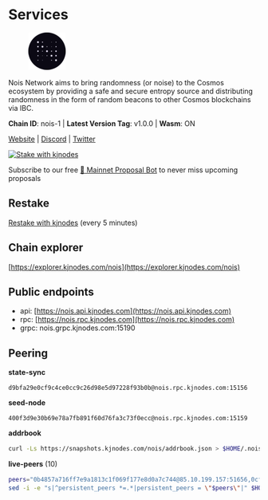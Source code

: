 # Services

<figure><img src="https://raw.githubusercontent.com/kj89/cosmos-images/main/logos/nois.png" alt=""><figcaption></figcaption></figure>

Nois Network aims to bring randomness (or noise)  to the Cosmos ecosystem by providing a safe and  secure entropy source and distributing randomness  in the form of random beacons to other Cosmos blockchains via IBC.

**Chain ID**: nois-1 | **Latest Version Tag**: v1.0.0 | **Wasm**: ON

[Website](https://nois.network) | [Discord](https://discord.gg/dHdpwtEb6F) | [Twitter](https://twitter.com/NoisRNG)

[![Stake with kjnodes](https://i.ibb.co/cr44Q8j/button-stake-with-kjnodes.png)](https://restake.app/nois/noisvaloper1fe7ju873fkknmfrmytaft93y5rlf0xcrqtp39k)

Subscribe to our free [🤖 Mainnet Proposal Bot](https://t.me/kjnodes_proposal_bot) to never miss upcoming proposals

## Restake

[Restake with kjnodes](https://restake.app/nois/noisvaloper1fe7ju873fkknmfrmytaft93y5rlf0xcrqtp39k) (every 5 minutes)
## Chain explorer
[https://explorer.kjnodes.com/nois](https://explorer.kjnodes.com/nois)

## Public endpoints

* api: [https://nois.api.kjnodes.com](https://nois.api.kjnodes.com)
* rpc: [https://nois.rpc.kjnodes.com](https://nois.rpc.kjnodes.com)
* grpc: nois.grpc.kjnodes.com:15190

## Peering

**state-sync**

```text
d9bfa29e0cf9c4ce0cc9c26d98e5d97228f93b0b@nois.rpc.kjnodes.com:15156
```

**seed-node**

```text
400f3d9e30b69e78a7fb891f60d76fa3c73f0ecc@nois.rpc.kjnodes.com:15159
```

**addrbook**
```bash
curl -Ls https://snapshots.kjnodes.com/nois/addrbook.json > $HOME/.noisd/config/addrbook.json
```

**live-peers** (10)
```bash
peers="0b4857a716ff7e9a1813c1f069f177e8d0a7c744@85.10.199.157:51656,0cf59ab91e4a96d6e5427d903644edd18d9421d1@142.132.248.138:26786,288e7a14ccac3cdc1d8ab20335d4c48edf5930f2@84.46.250.136:17356,eeb51b9e6c7d6de977e3c6419f3bba78263b4b7e@192.99.32.49:26656,ed0cce5194ebefdf2f4d9301efc9a12101c35aa2@57.128.163.232:26656,ad53e98a88aa0c6f724b457ad6575b83c5f4a02b@167.235.15.19:30656,d9bfa29e0cf9c4ce0cc9c26d98e5d97228f93b0b@65.109.88.38:15156,533bff9f712beefd9e17066f1c71414fc70335e6@213.202.208.101:26656,871066c94ef32f061f5f3db4d7a6d94b38d73c0f@65.109.92.240:40136,23d7872bdd8b1bf80b52cb20da57b88a4935bc3d@65.109.30.197:22656"
sed -i -e "s|^persistent_peers *=.*|persistent_peers = \"$peers\"|" $HOME/.noisd/config/config.toml
```
